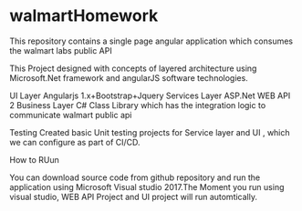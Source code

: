 # walmartHomework
This repository contains a single page angular application which consumes the walmart labs public API

This Project designed with concepts of layered architecture using Microsoft.Net framework and angularJS software technologies.

UI Layer 
 Angularjs 1.x+Bootstrap+Jquery
 Services Layer
 ASP.Net WEB API 2
 Business Layer 
 C# Class Library which has the integration logic to communicate walmart public api
 
 Testing
 Created basic Unit testing projects for Service layer and UI , which we can configure as part of CI/CD.
 

How to RUun

 You can download source code from github repository and run the application using Microsoft Visual studio 2017.The Moment you run using visual studio, WEB API Project and UI project will run automtically.
